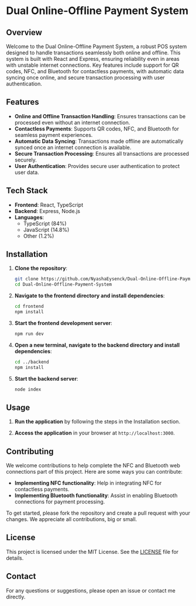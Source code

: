 
# Dual Online-Offline Payment System

## Overview

Welcome to the Dual Online-Offline Payment System, a robust POS system designed to handle transactions seamlessly both online and offline. This system is built with React and Express, ensuring reliability even in areas with unstable internet connections. Key features include support for QR codes, NFC, and Bluetooth for contactless payments, with automatic data syncing once online, and secure transaction processing with user authentication.

## Features

- **Online and Offline Transaction Handling**: Ensures transactions can be processed even without an internet connection.
- **Contactless Payments**: Supports QR codes, NFC, and Bluetooth for seamless payment experiences.
- **Automatic Data Syncing**: Transactions made offline are automatically synced once an internet connection is available.
- **Secure Transaction Processing**: Ensures all transactions are processed securely.
- **User Authentication**: Provides secure user authentication to protect user data.

## Tech Stack

- **Frontend**: React, TypeScript
- **Backend**: Express, Node.js
- **Languages**: 
  - TypeScript (84%)
  - JavaScript (14.8%)
  - Other (1.2%)

## Installation

1. **Clone the repository**:
    ```bash
    git clone https://github.com/NyashaEysenck/Dual-Online-Offline-Payment-System.git
    cd Dual-Online-Offline-Payment-System
    ```

2. **Navigate to the frontend directory and install dependencies**:
    ```bash
    cd frontend
    npm install
    ```

3. **Start the frontend development server**:
    ```bash
    npm run dev
    ```

4. **Open a new terminal, navigate to the backend directory and install dependencies**:
    ```bash
    cd ../backend
    npm install
    ```

5. **Start the backend server**:
    ```bash
    node index
    ```

## Usage

1. **Run the application** by following the steps in the Installation section.

2. **Access the application** in your browser at `http://localhost:3000`.

## Contributing

We welcome contributions to help complete the NFC and Bluetooth web connections part of this project. Here are some ways you can contribute:

- **Implementing NFC functionality**: Help in integrating NFC for contactless payments.
- **Implementing Bluetooth functionality**: Assist in enabling Bluetooth connections for payment processing.

To get started, please fork the repository and create a pull request with your changes. We appreciate all contributions, big or small.

## License

This project is licensed under the MIT License. See the [LICENSE](LICENSE) file for details.

## Contact

For any questions or suggestions, please open an issue or contact me directly.

